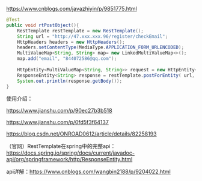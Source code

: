 https://www.cnblogs.com/javazhiyin/p/9851775.html

```java
@Test
public void rtPostObject(){
    RestTemplate restTemplate = new RestTemplate();
    String url = "http://47.xxx.xxx.96/register/checkEmail";
    HttpHeaders headers = new HttpHeaders();
    headers.setContentType(MediaType.APPLICATION_FORM_URLENCODED);
    MultiValueMap<String, String> map= new LinkedMultiValueMap<>();
    map.add("email", "844072586@qq.com");
 
    HttpEntity<MultiValueMap<String, String>> request = new HttpEntity<>(map, headers);
    ResponseEntity<String> response = restTemplate.postForEntity( url, request , String.class );
    System.out.println(response.getBody());
}
```

使用介绍：

https://www.jianshu.com/p/90ec27b3b518

https://www.jianshu.com/p/0fd5f3f64137

https://blog.csdn.net/ONROAD0612/article/details/82258193



（官网）RestTemplate在spring中的完整api：https://docs.spring.io/spring/docs/current/javadoc-api/org/springframework/http/ResponseEntity.html

api详解：https://www.cnblogs.com/wangbin2188/p/9204022.html

